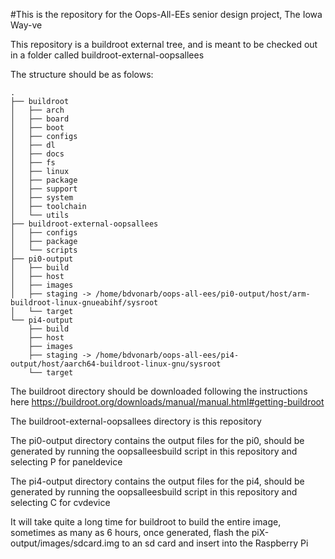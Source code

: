 #This is the repository for the Oops-All-EEs senior design project, The Iowa Way-ve

This repository is a buildroot external tree, and is meant to be checked out in a folder called buildroot-external-oopsallees

The structure should be as folows:

```
.
├── buildroot
│   ├── arch
│   ├── board
│   ├── boot
│   ├── configs
│   ├── dl
│   ├── docs
│   ├── fs
│   ├── linux
│   ├── package
│   ├── support
│   ├── system
│   ├── toolchain
│   └── utils
├── buildroot-external-oopsallees
│   ├── configs
│   ├── package
│   └── scripts
├── pi0-output
│   ├── build
│   ├── host
│   ├── images
│   ├── staging -> /home/bdvonarb/oops-all-ees/pi0-output/host/arm-buildroot-linux-gnueabihf/sysroot
│   └── target
└── pi4-output
    ├── build
    ├── host
    ├── images
    ├── staging -> /home/bdvonarb/oops-all-ees/pi4-output/host/aarch64-buildroot-linux-gnu/sysroot
    └── target
```

The buildroot directory should be downloaded following the instructions here https://buildroot.org/downloads/manual/manual.html#getting-buildroot

The buildroot-external-oopsallees directory is this repository

The pi0-output directory contains the output files for the pi0, should be generated by running the oopsalleesbuild script in this repository and selecting P for paneldevice

The pi4-output directory contains the output files for the pi4, should be generated by running the oopsalleesbuild script in this repository and selecting C for cvdevice

It will take quite a long time for buildroot to build the entire image, sometimes as many as 6 hours, once generated, flash the piX-output/images/sdcard.img to an sd card and insert into the Raspberry Pi
